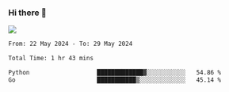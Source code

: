 ### Hi there 👋️

![](https://komarev.com/ghpvc/?username=Loner1024)

<!--START_SECTION:waka-->

```txt
From: 22 May 2024 - To: 29 May 2024

Total Time: 1 hr 43 mins

Python                   █████████████▓░░░░░░░░░░░   54.86 %
Go                       ███████████▒░░░░░░░░░░░░░   45.14 %
```

<!--END_SECTION:waka-->



